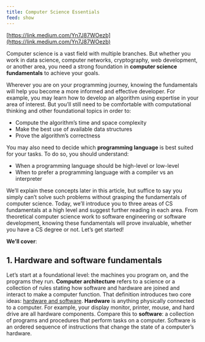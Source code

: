 ```yaml
---
title: Computer Science Essentials
feed: show
---
```


[https://link.medium.com/Yn7J87WOezb](https://link.medium.com/Yn7J87WOezb)

Computer science is a vast field with multiple branches. But whether you work in data science, computer networks, cryptography, web development, or another area, you need a strong foundation in **computer science fundamentals** to achieve your goals.

Wherever you are on your programming journey, knowing the fundamentals will help you become a more informed and effective developer. For example, you may learn how to develop an algorithm using expertise in your area of interest. But you’ll still need to be comfortable with computational thinking and other foundational topics in order to:

- Compute the algorithm’s time and space complexity
- Make the best use of available data structures
- Prove the algorithm’s correctness

You may also need to decide which **programming language** is best suited for your tasks. To do so, you should understand:

- When a programming language should be high-level or low-level
- When to prefer a programming language with a compiler vs an interpreter

We’ll explain these concepts later in this article, but suffice to say you simply can’t solve such problems without grasping the fundamentals of computer science. Today, we’ll introduce you to three areas of CS fundamentals at a high level and suggest further reading in each area. From theoretical computer science work to software engineering or software development, knowing these fundamentals will prove invaluable, whether you have a CS degree or not. Let’s get started!

**We’ll cover**:

## 1. Hardware and software fundamentals

Let’s start at a foundational level: the machines you program on, and the programs they run. **Computer architecture** refers to a science or a collection of rules stating how software and hardware are joined and interact to make a computer function. That definition introduces two core ideas: [hardware and software](https://www.educative.io/blog/hardware-vs-software-components-computer). **Hardware** is anything physically connected to a computer. For example, your display monitor, printer, mouse, and hard drive are all hardware components. Compare this to **software**: a collection of programs and procedures that perform tasks on a computer. Software is an ordered sequence of instructions that change the state of a computer’s hardware.
